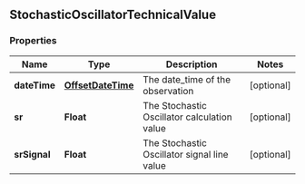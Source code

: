 
## StochasticOscillatorTechnicalValue

### Properties
Name | Type | Description | Notes
------------ | ------------- | ------------- | -------------
**dateTime** | [**OffsetDateTime**](OffsetDateTime.md) | The date_time of the observation |  [optional]
**sr** | **Float** | The Stochastic Oscillator calculation value |  [optional]
**srSignal** | **Float** | The Stochastic Oscillator signal line value |  [optional]



